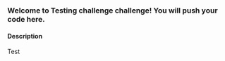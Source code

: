 
### Welcome to Testing challenge challenge! You will push your code here.

#### Description
Test
    